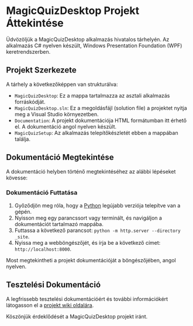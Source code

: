 # MagicQuizDesktop Projekt Áttekintése

Üdvözöljük a MagicQuizDesktop alkalmazás hivatalos tárhelyén. Az alkalmazás C# nyelven készült, Windows Presentation Foundation (WPF) keretrendszerben.

## Projekt Szerkezete

A tárhely a következőképpen van strukturálva:

- `MagicQuizDesktop`: Ez a mappa tartalmazza az asztali alkalmazás forráskódját.
- `MagicQuizDesktop.sln`: Ez a megoldásfájl (solution file) a projektet nyitja meg a Visual Studio környezetben.
- `Documentation`: A projekt dokumentációja HTML formátumban itt érhető el. A dokumentáció angol nyelven készült.
- `MagicQuizSetup`: Az alkalmazás telepítőkészletét ebben a mappában találja.

## Dokumentáció Megtekintése

A dokumentáció helyben történő megtekintéséhez az alábbi lépéseket kövesse:

### Dokumentáció Futtatása

1. Győződjön meg róla, hogy a [Python](https://www.python.org/downloads/) legújabb verziója telepítve van a gépén.
2. Nyisson meg egy parancssort vagy terminált, és navigáljon a dokumentációt tartalmazó mappába.
3. Futtassa a következő parancsot: `python -m http.server --directory _site`.
4. Nyissa meg a webböngészőjét, és írja be a következő címet: `http://localhost:8000`.

Most megtekintheti a projekt dokumentációját a böngészőjében, angol nyelven.

## Tesztelési Dokumentáció

A legfrissebb tesztelési dokumentációért és további információkért látogasson el a [projekt wiki oldalára](https://github.com/azönfelhasználóneve/MagicQuizDesktop/wiki).

Köszönjük érdeklődését a MagicQuizDesktop projekt iránt.
